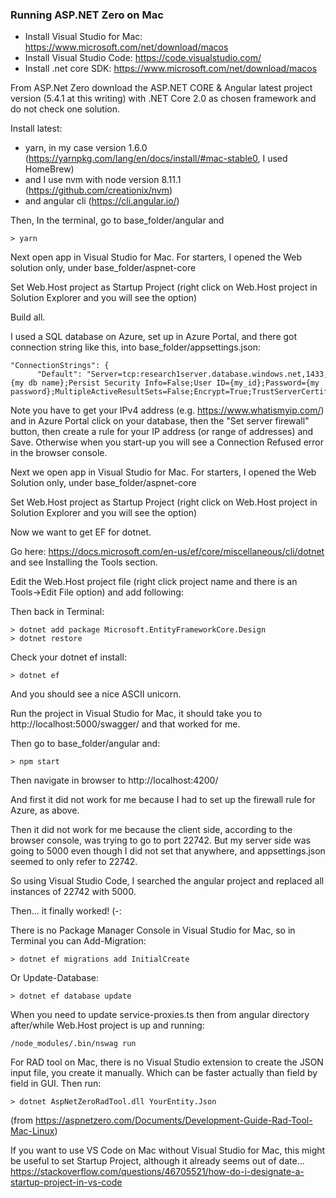### Running ASP.NET Zero on Mac

 -  Install Visual Studio for Mac: https://www.microsoft.com/net/download/macos
 -  Install Visual Studio Code: https://code.visualstudio.com/
 -  Install .net core SDK: https://www.microsoft.com/net/download/macos

From ASP.Net Zero download the ASP.NET CORE & Angular latest project version (5.4.1 at this writing) with .NET Core 2.0 as chosen framework and do not check one solution.

Install latest:
 -  yarn, in my case version 1.6.0  (https://yarnpkg.com/lang/en/docs/install/#mac-stable0, I used HomeBrew)
 -  and I use nvm with node version 8.11.1  (https://github.com/creationix/nvm)
 -  and angular cli (https://cli.angular.io/)
  
Then, In the terminal, go to base_folder/angular and

	> yarn

Next open app in Visual Studio for Mac.  For starters, I opened the Web solution only, under base_folder/aspnet-core

Set Web.Host project as Startup Project (right click on Web.Host project in Solution Explorer and you will see the option)

Build all.

I used a SQL database on Azure, set up in Azure Portal, and there got connection string like this, into base_folder/appsettings.json:  

	"ConnectionStrings": {
	      "Default": "Server=tcp:research1server.database.windows.net,1433;Initial Catalog={my db name};Persist Security Info=False;User ID={my_id};Password={my password};MultipleActiveResultSets=False;Encrypt=True;TrustServerCertificate=False;Connection Timeout=30;"}, 
	
Note you have to get your IPv4 address (e.g. https://www.whatismyip.com/) and in Azure Portal  click on your database, then the "Set server firewall" button, then create a rule for your IP address (or range of addresses) and Save.  Otherwise when you start-up you will see a Connection Refused error in the browser console.

Next we open app in Visual Studio for Mac.  For starters, I opened the Web Solution only, under base_folder/aspnet-core

Set Web.Host project as Startup Project (right click on Web.Host project in Solution Explorer and you will see the option)

Now we want to get EF for dotnet. 

Go here: https://docs.microsoft.com/en-us/ef/core/miscellaneous/cli/dotnet and see Installing the Tools section. 

Edit the Web.Host project file (right click project name and there is an Tools->Edit File option) and add following:  
	<ItemGroup> <DotNetCliToolReference Include="Microsoft.EntityFrameworkCore.Tools.DotNet" Version="2.0.0" /> </ItemGroup>
	
Then back in Terminal:

	> dotnet add package Microsoft.EntityFrameworkCore.Design 
	> dotnet restore

Check your dotnet ef install:

	> dotnet ef

And you should see a nice ASCII unicorn.


Run the project in Visual Studio for Mac, it should take you to http://localhost:5000/swagger/ and that worked for me.

Then go to base_folder/angular and:

	> npm start
	
Then navigate in browser to http://localhost:4200/

And first it did not work for me because I had to set up the firewall rule for Azure, as above.

Then it did not work for me because the client side, according to the browser console, was trying to go to port 22742.  But my server side was going to 5000 even though I did not set that anywhere, and appsettings.json seemed to only refer to 22742.

So using Visual Studio Code, I searched the angular project and replaced all instances of 22742 with 5000.

Then… it finally worked!  (-:

There is no Package Manager Console in Visual Studio for Mac, so in Terminal you can Add-Migration:

	> dotnet ef migrations add InitialCreate

Or Update-Database:

	> dotnet ef database update
	
When you need to update service-proxies.ts then from angular directory after/while Web.Host project is up and running:

	/node_modules/.bin/nswag run


For RAD tool on Mac, there is no Visual Studio extension to create the JSON input file, you create it manually. Which can be faster actually than field by field in GUI. Then run:

	> dotnet AspNetZeroRadTool.dll YourEntity.Json

(from https://aspnetzero.com/Documents/Development-Guide-Rad-Tool-Mac-Linux)


If you want to use VS Code on Mac without Visual Studio for Mac, this might be useful to set Startup Project, although it already seems out of date...
  https://stackoverflow.com/questions/46705521/how-do-i-designate-a-startup-project-in-vs-code
